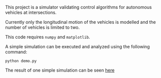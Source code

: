 This project is a simulator validating control algorithms for autonomous vehicles at intersections.

Currently only the longitudinal motion of the vehicles is modelled and the number of vehicles is limited to two.

This code requires `numpy` and `matplotlib`.

A simple simulation can be executed and analyzed using the following command:

    python demo.py

The result of one simple simulation can be seen [here](https://www.youtube.com/watch?v=pEgcJlzgOWc&feature=youtu.be)
